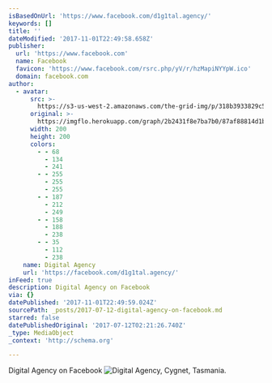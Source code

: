 ```yaml
---
isBasedOnUrl: 'https://www.facebook.com/d1g1tal.agency/'
keywords: []
title: ''
dateModified: '2017-11-01T22:49:58.658Z'
publisher:
  url: 'https://www.facebook.com'
  name: Facebook
  favicon: 'https://www.facebook.com/rsrc.php/yV/r/hzMapiNYYpW.ico'
  domain: facebook.com
author:
  - avatar:
      src: >-
        https://s3-us-west-2.amazonaws.com/the-grid-img/p/318b3933829c506e77003d3b448c71296bd6a3c4.png
      original: >-
        https://imgflo.herokuapp.com/graph/2b2431f8e7ba7b0/87af88814d1bfc66f6912e5749003481/noop.png?input=https%3A%2F%2Fscontent-iad3-1.xx.fbcdn.net%2Fv%2Ft1.0-1%2Fp200x200%2F1914595_1748921885340386_8162237074721875028_n.png%3Foh%3D39a5b9ce81c08e894d320127b8121d0d%26oe%3D5A7F1907
      width: 200
      height: 200
      colors:
        - - 68
          - 134
          - 241
        - - 255
          - 255
          - 255
        - - 187
          - 212
          - 249
        - - 158
          - 188
          - 238
        - - 35
          - 112
          - 238
    name: Digital Agency
    url: 'https://facebook.com/d1g1tal.agency/'
inFeed: true
description: Digital Agency on Facebook
via: {}
datePublished: '2017-11-01T22:49:59.024Z'
sourcePath: _posts/2017-07-12-digital-agency-on-facebook.md
starred: false
datePublishedOriginal: '2017-07-12T02:21:26.740Z'
_type: MediaObject
_context: 'http://schema.org'

---
```

Digital Agency on Facebook
![Digital Agency, Cygnet, Tasmania.](https://scontent-iad3-1.xx.fbcdn.net/v/t1.0-1/p200x200/1914595_1748921885340386_8162237074721875028_n.png?oh=39a5b9ce81c08e894d320127b8121d0d&oe=5A7F1907)